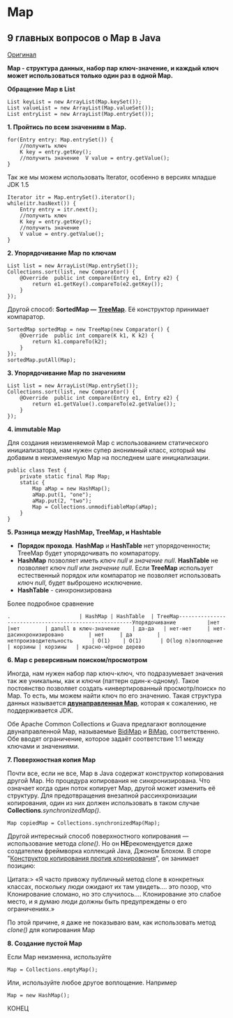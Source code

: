 # Map

## 9 главных вопросов о Map в Java

[Оригинал](http://www.programcreek.com/2013/09/top-9-questions-for-java-map/)

**Map - структура данных, набор пар ключ-значение, и каждый ключ может использоваться только один раз в одной Map.**

**Обращение Map в List**

```
List keyList = new ArrayList(Map.keySet());
List valueList = new ArrayList(Map.valueSet());
List entryList = new ArrayList(Map.entrySet());
```

**1. Пройтись по всем значениям в Map.**

```
for(Entry entry: Map.entrySet()) {  
    //получить ключ  
    K key = entry.getKey();  
    //получить значение  V value = entry.getValue();
}
```

Так же мы можем использовать Iterator, особенно в версиях младше JDK 1.5

```
Iterator itr = Map.entrySet().iterator();
while(itr.hasNext()) {  
    Entry entry = itr.next();  
    //получить ключ  
    K key = entry.getKey();  
    //получить значение  
    V value = entry.getValue();
}
```

**2. Упорядочивание Map по ключам**

```
List list = new ArrayList(Map.entrySet());
Collections.sort(list, new Comparator() {   
    @Override  public int compare(Entry e1, Entry e2) {    
        return e1.getKey().compareTo(e2.getKey());  
    } 
});
```

Другой способ: **SortedMap —** [**TreeMap**](http://docs.oracle.com/javase/7/docs/api/java/util/TreeMap.html). Её конструктор принимает компаратор.

```
SortedMap sortedMap = new TreeMap(new Comparator() {  
    @Override  public int compare(K k1, K k2) {    
        return k1.compareTo(k2);  
    } 
});
sortedMap.putAll(Map);
```

**3. Упорядочивание Map по значениям**

```
List list = new ArrayList(Map.entrySet());
Collections.sort(list, new Comparator() {   
    @Override  public int compare(Entry e1, Entry e2) {    
        return e1.getValue().compareTo(e2.getValue());  
    } 
});
```

**4. immutable Map**

Для создания неизменяемой Map с использованием статического инициализатора, нам нужен супер анонимный класс, который мы добавим в неизменяемую Map на последнем шаге инициализации.

```
public class Test {   
    private static final Map Map;  
    static {    
        Map aMap = new HashMap();    
        aMap.put(1, "one");    
        aMap.put(2, "two");    
        Map = Collections.unmodifiableMap(aMap);  
    }
}
```

**5. Разница между HashMap, TreeMap, и Hashtable**

* **Порядок прохода**. **HashMap** и **HashTable** нет упорядоченности; TreeMap будет упорядочивать по компаратору.
* **HashMap** позволяет иметь _ключ null_ и _значение null_. **HashTable** не позволяет _ключ null_ или _значение null_. Если **TreeMap** использует естественный порядок или компаратор не позволяет использовать _ключ null_, будет выброшено исключение.
* **HashTable** - синхронизирована

Более подробное сравнение

```
.                      | HashMap | HashTable  | TreeMap-------------------------------------------------------Упорядочивание          |нет      |нет        | даnull в ключ-значение    | да-да   | нет-нет     | нет-дасинхронизировано        | нет     | да        | нетпроизводительность      | O(1)    | O(1)      | O(log n)воплощение             | корзины | корзины   | красно-чёрное дерево
```

**6. Map с реверсивным поиском/просмотром**

Иногда, нам нужен набор пар ключ-ключ, что подразумевает значения так же уникальны, как и ключи (паттерн один-к-одному). Такое постоянство позволяет создать «инвертированный просмотр/поиск» по Map. То есть, мы можем найти ключ по его значению. Такая структура данных называется [**двунаправленная Map**](http://en.wikipedia.org/wiki/Bidirectional\_map), которая к сожалению, не поддерживается JDK.

Обе Apache Common Collections и Guava предлагают воплощение двунаправленной Map, называемые [BidiMap](http://commons.apache.org/proper/commons-collections/javadocs/api-3.2.1/org/apache/commons/collections/BidiMap.html) и [BiMap](http://guava-libraries.googlecode.com/svn/tags/release09/javadoc/com/google/common/collect/BiMap.html), соответственно. Обе вводят ограничение, которое задаёт соответствие 1:1 между ключами и значениями.

**7. Поверхностная копия Map**

Почти все, если не все, Map в Java содержат конструктор копирования другой Map. Но процедура копирования не синхронизирована. Что означает когда один поток копирует Map, другой может изменить её структуру. Для предотвращения внезапной рассинхронизации копирования, один из них должен использовать в таком случае **Collections**_.synchronizedMap()_.

```
Map copiedMap = Collections.synchronizedMap(Map);
```

Другой интересный способ поверхностного копирования — использование метода _clone()_. Но он **НЕ**рекомендуется даже создателем фреймворка коллекций Java, Джоном Блохом. В споре "[Конструктор копирования против клонирования](http://www.artima.com/intv/bloch13.html)", он занимает позицию:

Цитата:> «Я часто привожу публичный метод clone в конкретных классах, поскольку люди ожидают их там увидеть.… это позор, что Клонирование сломано, но это случилось.… Клонирование это слабое место, и я думаю люди должны быть предупреждены о его ограничениях.»

По этой причине, я даже не показываю вам, как использовать метод _clone()_ для копирования Map&#x20;

**8. Создание пустой Map**

Если Map неизменна, используйте

```
Map = Collections.emptyMap();
```

Или, используйте любое другое воплощение. Например

```
Map = new HashMap();
```

КОНЕЦ
